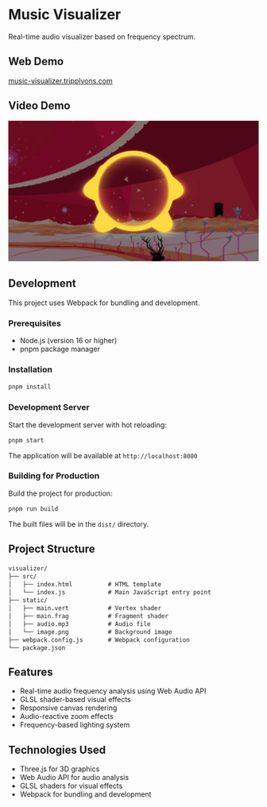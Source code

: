 # Music Visualizer

Real-time audio visualizer based on frequency spectrum.

## Web Demo

[music-visualizer.tripplyons.com](https://music-visualizer.tripplyons.com/)

## Video Demo

[![Video Demo](screenshot.png)](https://www.youtube.com/watch?v=MhHVaCrQ-ZU)

## Development

This project uses Webpack for bundling and development.

### Prerequisites

- Node.js (version 16 or higher)
- pnpm package manager

### Installation

```bash
pnpm install
```

### Development Server

Start the development server with hot reloading:

```bash
pnpm start
```

The application will be available at `http://localhost:8080`

### Building for Production

Build the project for production:

```bash
pnpm run build
```

The built files will be in the `dist/` directory.

## Project Structure

```
visualizer/
├── src/
│   ├── index.html          # HTML template
│   └── index.js            # Main JavaScript entry point
├── static/
│   ├── main.vert           # Vertex shader
│   ├── main.frag           # Fragment shader
│   ├── audio.mp3           # Audio file
│   └── image.png           # Background image
├── webpack.config.js       # Webpack configuration
└── package.json
```

## Features

- Real-time audio frequency analysis using Web Audio API
- GLSL shader-based visual effects
- Responsive canvas rendering
- Audio-reactive zoom effects
- Frequency-based lighting system

## Technologies Used

- Three.js for 3D graphics
- Web Audio API for audio analysis
- GLSL shaders for visual effects
- Webpack for bundling and development
